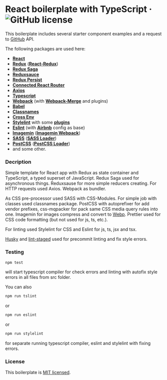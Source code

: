 # React boilerplate with TypeScript &middot; ![GitHub license](https://img.shields.io/badge/license-MIT-blue.svg)

This boilerplate includes several starter component examples and a request to [GitHub](https://github.com/) API.

The following packages are used here:

* **[React](https://reactjs.org/)**
* **[Redux](https://redux.js.org/)** (**[React-Redux](https://github.com/reduxjs/react-redux)**)
* **[Redux Saga](https://github.com/redux-saga/redux-saga/)**
* **[Reduxsauce](https://github.com/infinitered/reduxsauce/)**
* **[Redux Persist](https://github.com/rt2zz/redux-persist/)**
* **[Connected React Router](https://github.com/supasate/connected-react-router/)**
* **[Axios](https://github.com/axios/axios/)**
* **[Typescript](https://www.typescriptlang.org/)**
* **[Webpack](https://webpack.js.org/)** (with **[Webpack-Merge](https://github.com/survivejs/webpack-merge/)** and plugins)
* **[Babel](https://babeljs.io/)**
* **[Classnames](https://github.com/JedWatson/classnames/)**
* **[Cross Env](https://github.com/kentcdodds/cross-env/)**
* **[Stylelint](https://stylelint.io/)** with some **[plugins](https://stylelint.io/user-guide/plugins)**
* **[Eslint](https://eslint.org/)** (with **[Airbnb](https://github.com/airbnb/javascript/tree/master/packages/eslint-config-airbnb/)** config as base)
* **[Imagemin](https://github.com/imagemin/imagemin/)** (**[Imagemin Webpack](https://github.com/itgalaxy/imagemin-webpack/)**)
* **[SASS](https://sass-lang.com/)** (**[SASS Loader](https://github.com/webpack-contrib/sass-loader/)**)
* **[PostCSS](https://postcss.org/)** (**[PostCSS Loader](https://github.com/postcss/postcss-loader/)**)
* and some other.

### Decription

Simple template for React app with Redux as state container and TypeScript, a typed superset of JavaScript.
Redux Saga used for asynchronous things. Reduxsause for more simple reducers creating.
For HTTP requests used Axios. Webpack as bundler.

As CSS pre-processor used SASS with CSS-Modules. For simple job with classes used classnames package. PostCSS with autoprefixer for add vendor prefixes, css-mqpacker for pack same CSS media query rules into one. Imagemin for images compress and convert to [Webp](https://ru.wikipedia.org/wiki/WebP/). Prettier used for CSS code formatting (but not used for js, ts, etc.).

For linting used Stylelint for CSS and Eslint for js, ts, jsx and tsx.

[Husky](https://github.com/typicode/husky/) and [lint-staged](https://github.com/okonet/lint-staged) used for precommit linting and fix style errors.

### Testing

```bash
npm test
```

will start typescript compiler for check errors and linting with autofix style errors in all files from src folder.

You can also

```bash
npm run tslint
```
or
```bash
npm run eslint
```
or
```bash
npm run stylelint
```
for separate running typescript compiler, eslint and stylelint with fixing errors.


### License

This boilerplate is [MIT licensed](./LICENSE).
